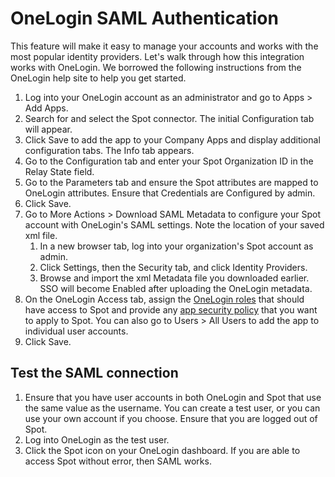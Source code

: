 # OneLogin SAML Authentication

This feature will make it easy to manage your accounts and works with the most popular identity providers. Let's walk through how this integration works with OneLogin. We borrowed the following instructions from the OneLogin help site to help you get started.

1. Log into your OneLogin account as an administrator and go to Apps > Add Apps.
2. Search for and select the Spot connector. The initial Configuration tab will appear.
3. Click Save to add the app to your Company Apps and display additional configuration tabs. The Info tab appears.
4. Go to the Configuration tab and enter your Spot Organization ID in the Relay State field.
5. Go to the Parameters tab and ensure the Spot attributes are mapped to OneLogin attributes. Ensure that Credentials are Configured by admin.
6. Click Save.
7. Go to More Actions > Download SAML Metadata to configure your Spot account with OneLogin's SAML settings. Note the location of your saved xml file.
   1. In a new browser tab, log into your organization's Spot account as admin.
   2. Click Settings, then the Security tab, and click Identity Providers.
   3. Browse and import the xml Metadata file you downloaded earlier. SSO will become Enabled after uploading the OneLogin metadata.
8. On the OneLogin Access tab, assign the [OneLogin roles](https://support.onelogin.com/hc/en-us/articles/202123144-Roles) that should have access to Spot and provide any [app security policy](https://support.onelogin.com/hc/en-us/articles/202361530) that you want to apply to Spot. You can also go to Users > All Users to add the app to individual user accounts.
9. Click Save.

## Test the SAML connection

1. Ensure that you have user accounts in both OneLogin and Spot that use the same value as the username. You can create a test user, or you can use your own account if you choose.
   Ensure that you are logged out of Spot.
2. Log into OneLogin as the test user.
3. Click the Spot icon on your OneLogin dashboard. If you are able to access Spot without error, then SAML works.
